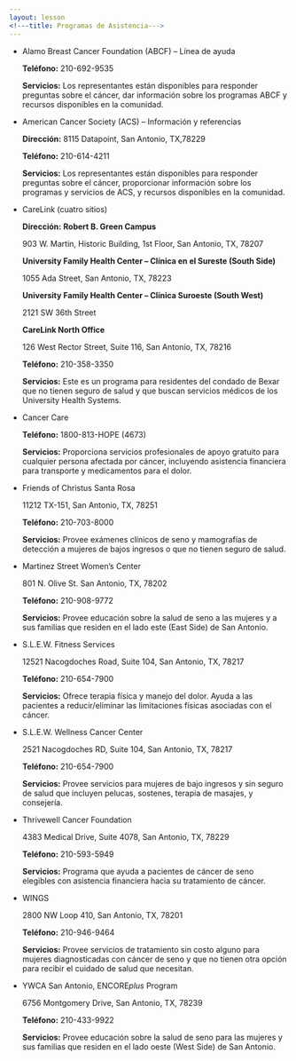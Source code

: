 ```yaml
---
layout: lesson
<!---title: Programas de Asistencia--->
---
```


*   Alamo Breast Cancer Foundation (ABCF) – Línea de ayuda

    **Teléfono:** 210-692-9535

    **Servicios:** Los representantes están disponibles para responder preguntas sobre el cáncer, dar información sobre los programas ABCF y recursos disponibles en la comunidad.


*   American Cancer Society (ACS) –  Información y referencias

    **Dirección:** 8115 Datapoint, San Antonio, TX,78229  

    **Teléfono:** 210-614-4211

    **Servicios:** Los representantes están disponibles para responder preguntas sobre el cáncer, proporcionar información sobre los programas y servicios de ACS, y recursos  disponibles en la comunidad.


*   CareLink (cuatro sitios)

    **Dirección:** **Robert B. Green Campus**  

    903 W. Martin, Historic Building, 1st Floor, San Antonio, TX, 78207


    **University Family Health Center – Clínica en el Sureste (South Side)**

    1055 Ada Street, San Antonio, TX, 78223


    **University Family Health Center – Clínica Suroeste (South West)**

    2121 SW 36th Street


    **CareLink North Office**

    126 West Rector Street, Suite 116, San Antonio, TX, 78216

    **Teléfono:** 210-358-3350

    **Servicios:** Este es un programa para residentes del condado de Bexar que no tienen seguro de salud y que buscan servicios médicos de los University Health Systems.


*   Cancer Care

    **Teléfono:** 1800-813-HOPE (4673)

    **Servicios:** Proporciona servicios profesionales de apoyo gratuito para cualquier persona afectada por cáncer, incluyendo asistencia financiera para transporte y medicamentos para el dolor.


*   Friends of Christus Santa Rosa

    11212 TX-151, San Antonio, TX, 78251  

    **Teléfono:** 210-703-8000

    **Servicios:** Provee exámenes clínicos de seno y mamografías de detección a mujeres de bajos ingresos o que no tienen seguro de salud.  


*   Martinez Street Women’s Center

    801 N. Olive St. San Antonio, TX, 78202  

    **Teléfono:** 210-908-9772

    **Servicios:** Provee educación sobre la salud de seno a las mujeres y a sus familias que residen en el lado este (East Side) de San Antonio.  


*   S.L.E.W. Fitness Services

    12521 Nacogdoches Road, Suite 104, San Antonio, TX, 78217  

    **Teléfono:** 210-654-7900

    **Servicios:** Ofrece terapia física y manejo del dolor. Ayuda a las pacientes a reducir/eliminar las limitaciones físicas asociadas con el cáncer.


*   S.L.E.W. Wellness Cancer Center

    2521 Nacogdoches RD, Suite 104, San Antonio, TX, 78217  

    **Teléfono:** 210-654-7900

    **Servicios:** Provee servicios para mujeres de bajo ingresos y sin seguro de salud que incluyen pelucas, sostenes, terapia de masajes, y consejería.  


*   Thrivewell Cancer Foundation

    4383 Medical Drive, Suite 4078, San Antonio, TX, 78229  

    **Teléfono:** 210-593-5949

    **Servicios:** Programa que ayuda a pacientes de cáncer de seno elegibles con asistencia financiera hacia su tratamiento de cáncer.  


*   WINGS

    2800 NW Loop 410, San Antonio, TX, 78201  

    **Teléfono:** 210-946-9464

    **Servicios:** Provee servicios de tratamiento sin costo alguno para mujeres diagnosticadas con cáncer de seno y que no tienen otra opción para recibir el cuidado de salud que necesitan.


*   YWCA San Antonio, ENCORE*plus* Program

    6756 Montgomery Drive, San Antonio, TX, 78239      

    **Teléfono:** 210-433-9922

    **Servicios:** Provee educación sobre la salud de seno para las mujeres y sus familias que residen en el lado oeste (West Side) de San Antonio.  

